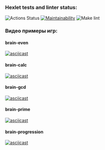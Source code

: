 ### Hexlet tests and linter status:
![Actions Status](https://github.com/zavr1k/python-project-lvl1/workflows/hexlet-check/badge.svg)
[![Maintainability](https://api.codeclimate.com/v1/badges/a99a88d28ad37a79dbf6/maintainability)](https://codeclimate.com/github/codeclimate/codeclimate/maintainability)
![Make lint](https://github.com/zavr1k/python-project-lvl1/workflows/Make%20lint/badge.svg)

### Видео примеры игр:
#### brain-even
[![asciicast](https://asciinema.org/a/pLy3UTy9KqSF33CeAqGW9vPuQ.svg)](https://asciinema.org/a/pLy3UTy9KqSF33CeAqGW9vPuQ)
#### brain-calc
[![asciicast](https://asciinema.org/a/BhUZcLqvpbdllvernXL4kxDlf.svg)](https://asciinema.org/a/BhUZcLqvpbdllvernXL4kxDlf)
#### brain-gcd
[![asciicast](https://asciinema.org/a/2Sd0Keam9bTlBY3Vck15ijrKh.svg)](https://asciinema.org/a/2Sd0Keam9bTlBY3Vck15ijrKh)
#### brain-prime
[![asciicast](https://asciinema.org/a/5ECuMBq83HbzIUb0mXHhNeMYk.svg)](https://asciinema.org/a/5ECuMBq83HbzIUb0mXHhNeMYk)
#### brain-progression
[![asciicast](https://asciinema.org/a/6JtlcO1Fc7S7WJwdssp1J7Wc8.svg)](https://asciinema.org/a/6JtlcO1Fc7S7WJwdssp1J7Wc8)
